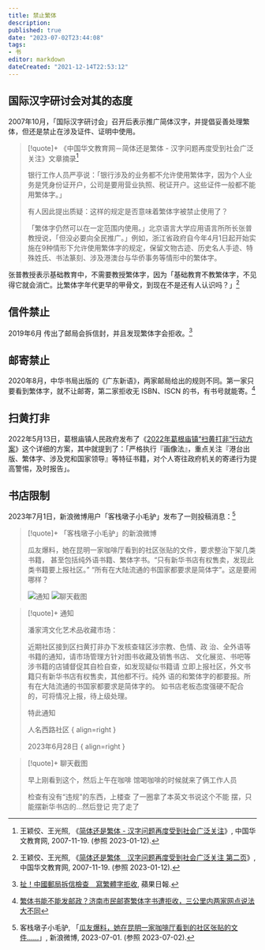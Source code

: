 ```yaml
---
title: 禁止繁体
description:
published: true
date: "2023-07-02T23:44:08"
tags:
- 书
editor: markdown
dateCreated: "2021-12-14T22:53:12"
---
```


## 国际汉字研讨会对其的态度

2007年10月，「国际汉字研讨会」召开后表示推广简体汉字，并提倡妥善处理繁体，但还是禁止在涉及证件、证明中使用。

> [!quote]+ 《中国华文教育网－简体还是繁体 - 汉字问题再度受到社会广泛关注》文章摘录[^9_9]
>
> 银行工作人员严亭说：「银行涉及的业务都不允许使用繁体字，因为个人业务是凭身份证开户，公司是要用营业执照、税证开户。这些证件一般都不能用繁体字。」
>
> 有人因此提出质疑：这样的规定是否意味着繁体字被禁止使用了？
>
> 「繁体字仍然可以在一定范围内使用。」北京语言大学应用语言所所长张普教授说，「但没必要向全民推广。」例如，浙江省政府自今年4月1日起开始实施在9种情形下允许使用繁体字的规定，保留文物古迹、历史名人手迹、特殊姓氏、书法篆刻、涉及港澳台与华侨事务等情形中的繁体字。

[^9_9]: 王颖佼、王光照, 《[简体还是繁体 - 汉字问题再度受到社会广泛关注](https://web.archive.org/web/20211214145100/http://www.hwjyw.com/info/news/200711/t20071119_9387.shtml)》, 中国华文教育网, 2007-11-19. (参照 2023-01-12).

张普教授表示基础教育中，不需要教授繁体字，因为「基础教育不教繁体字，不见得它就会消亡。比繁体字年代更早的甲骨文，到现在不是还有人认识吗？」[^9387]

[^9387]: 王颖佼、王光照, 《[简体还是繁体　汉字问题再度受到社会广泛关注 第二页](https://web.archive.org/web/20211214155327/http://www.hwjyw.com/info/news/200711/t20071119_9387_1.shtml)》, 中国华文教育网, 2007-11-19. (参照 2023-01-12).

## 信件禁止

2019年6月 传出了邮局会拆信封，并且发现繁体字会拒收。[^DYE52]

[^DYE52]: [扯！中國郵局拆信檢查　寫繁體字拒收](https://web.archive.org/web/20211214145040/https://tw.appledaily.com/international/20190610/XQQBYDYE5223L4JEXNIYAMHYXY/), 蘋果日報.

## 邮寄禁止

2020年8月，中华书局出版的《广东新语》，两家邮局给出的规则不同。第一家只要看到繁体字，就不让邮寄，第二家拒收无 ISBN、ISCN 的书，有书号就能寄。[^0yMS0]

[^0yMS0]: [繁体书能不能发邮政？济南市民邮寄繁体字书遭拒收，三公里内两家网点说法大不同](https://web.archive.org/web/20211214145221/https://sdxw.iqilu.com/share/YS0yMS03MDUwMDQx.html)

## 扫黄打非

2022年5月13日，葛根庙镇人民政府发布了《[2022年葛根庙镇“扫黄打非”行动方案](/rule/尚不明确/扫黄打非行动方案.md#2022年葛根庙镇扫黄打非行动方案)》这个详细的方案，其中就提到了：「严格执行『画像法』，重点关注『港台出版、繁体字、涉及党和国家领导』等特征书籍，对个人寄往政府机关的寄递行为提高警惕，及时报告」。

## 书店限制

2023年7月1日，新浪微博用户「客栈墩子小毛驴」发布了一则投稿消息：[^1Y3DJ]

[^1Y3DJ]: 客栈墩子小毛驴, 「[瓜友爆料，她在昆明一家咖啡厅看到的社区张贴的文件……](https://archive.is/1Y3DJ "https://weibo.com/7848929061/N7Q2mCwE1")」, 新浪微博, 2023-07-01. (参照 2023-07-02).

> [!quote]+ 「客栈墩子小毛驴」的新浪微博
>
> 瓜友爆料，她在昆明一家咖啡厅看到的社区张贴的文件，要求整治下架几类书籍，
> 甚至包括纯外语书籍、繁体字书。“只有新华书店有权售卖，发现此类书籍要上报社区。”
> “所有在大陆流通的书国家都要求是简体字”。这是要闹哪样？
>
> ![通知](https://s3.tebi.io/ggame/ShareX/rule_用词规则_禁止繁体_客栈墩子小毛驴_1.jpg)
> ![聊天截图](https://s3.tebi.io/ggame/ShareX/rule_用词规则_禁止繁体_客栈墩子小毛驴_2.jpg)

> [!quote]+ 通知
>
> 潘家湾文化艺术品收藏市场：
>
> 近期社区接到区扫黄打非办下发核查辖区涉宗教、色情、政
> 治、全外语等书籍的通知，请市场管理方针对图书收藏及销售书店、
> 文化展览、书吧等涉书籍的店铺督促其自检自查，如发现疑似书籍请
> 立即上报社区，外文书籍只有新华书店有权售卖，其他都不行。纯外
> 语的和繁体字的都要报。所有在大陆流通的书国家都要求是简体字的。
> 如书店老板态度强硬不配合的，可将情况上报，待上级处理。
>
> 特此通知
>
> 人名西路社区
> { align=right }
>
> 2023年6月28日
> { align=right }

> [!quote]+ 聊天截图
>
> 早上刚看到这个，然后上午在咖啡
> 馆喝咖啡的时候就来了俩工作人员
>
> 检查有没有“违规”的东西，上楼查
> 了一圈拿了本英文书说这个不能
> 摆，只能摆新华书店的…然后登记
> 完了走了
